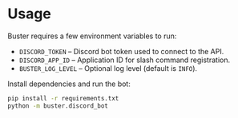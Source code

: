 # Usage

Buster requires a few environment variables to run:

- `DISCORD_TOKEN` – Discord bot token used to connect to the API.
- `DISCORD_APP_ID` – Application ID for slash command registration.
- `BUSTER_LOG_LEVEL` – Optional log level (default is `INFO`).

Install dependencies and run the bot:

```bash
pip install -r requirements.txt
python -m buster.discord_bot
```
